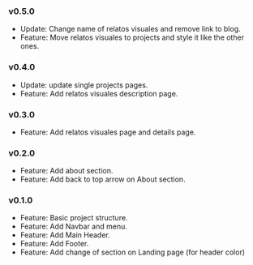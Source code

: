 ### v0.5.0

-   Update: Change name of relatos visuales and remove link to blog.
-   Feature: Move relatos visuales to projects and style it like the other ones.

### v0.4.0

-   Update: update single projects pages.
-   Feature: Add relatos visuales description page.

### v0.3.0

-   Feature: Add relatos visuales page and details page.

### v0.2.0

-   Feature: Add about section.
-   Feature: Add back to top arrow on About section.

### v0.1.0

-   Feature: Basic project structure.
-   Feature: Add Navbar and menu.
-   Feature: Add Main Header.
-   Feature: Add Footer.
-   Feature: Add change of section on Landing page (for header color)
